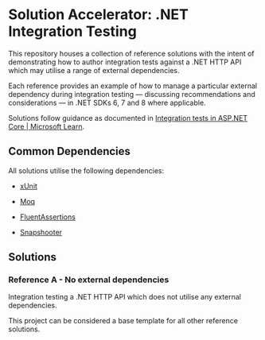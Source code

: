 ﻿# Solution Accelerator: .NET Integration Testing

This repository houses a collection of reference solutions with the intent of demonstrating how to author integration tests against a .NET HTTP API which may utilise a range of external dependencies.

Each reference provides an example of how to manage a particular external dependency during integration testing &mdash; discussing recommendations and considerations &mdash; in .NET SDKs 6, 7 and 8 where applicable.

Solutions follow guidance as documented in [Integration tests in ASP.NET Core | Microsoft Learn](https://learn.microsoft.com/en-au/aspnet/core/test/integration-tests).

## Common Dependencies

All solutions utilise the following dependencies:

- [xUnit](https://github.com/xunit/xunit)

- [Moq](https://github.com/moq/moq)

- [FluentAssertions](https://github.com/fluentassertions/fluentassertions)

- [Snapshooter](https://github.com/SwissLife-OSS/snapshooter)

## Solutions

### Reference A - No external dependencies

Integration testing a .NET HTTP API which does not utilise any external dependencies.

This project can be considered a base template for all other reference solutions.
